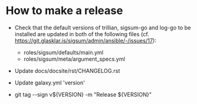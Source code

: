# How to make a release

- Check that the default versions of trillian, sigsum-go and log-go to
  be installed are updated in both of the following files
  (cf. https://git.glasklar.is/sigsum/admin/ansible/-/issues/17):

  - roles/sigsum/defaults/main.yml
  - roles/sigsum/meta/argument_specs.yml

- Update docs/docsite/rst/CHANGELOG.rst

- Update galaxy.yml 'version'

- git tag --sign v${VERSION} -m "Release ${VERSION}"
